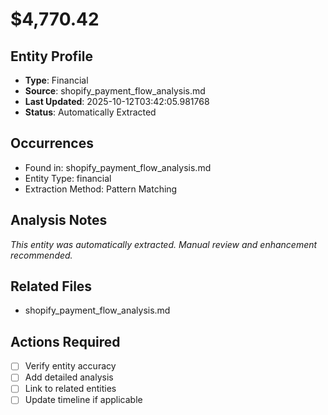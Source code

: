 # $4,770.42

## Entity Profile
- **Type**: Financial
- **Source**: shopify_payment_flow_analysis.md
- **Last Updated**: 2025-10-12T03:42:05.981768
- **Status**: Automatically Extracted

## Occurrences
- Found in: shopify_payment_flow_analysis.md
- Entity Type: financial
- Extraction Method: Pattern Matching

## Analysis Notes
*This entity was automatically extracted. Manual review and enhancement recommended.*

## Related Files
- shopify_payment_flow_analysis.md

## Actions Required
- [ ] Verify entity accuracy
- [ ] Add detailed analysis
- [ ] Link to related entities
- [ ] Update timeline if applicable

